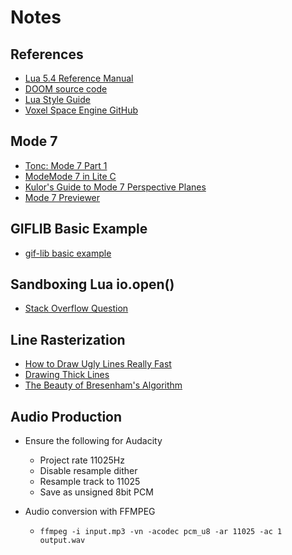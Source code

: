 # Notes

## References
- [Lua 5.4 Reference Manual](https://www.lua.org/manual/5.4/manual.html)
- [DOOM source code](https://github.com/id-Software/DOOM)
- [Lua Style Guide](https://github.com/luarocks/lua-style-guide)
- [Voxel Space Engine GitHub](https://github.com/s-macke/VoxelSpace)

## Mode 7
- [Tonc: Mode 7 Part 1](http://www.coranac.com/tonc/text/mode7.htm)
- [ModeMode 7 in Lite C](https://fenixfox-studios.com/content/mode_7/)
- [Kulor's Guide to Mode 7 Perspective Planes](https://forums.nesdev.org/viewtopic.php?t=24053)
- [Mode 7 Previewer](https://novasquirrel.github.io/Mode7Preview/)

## GIFLIB Basic Example
- [gif-lib basic example](https://gist.github.com/suzumura-ss/a5e922994513e44226d33c3a0c2c60d1)

## Sandboxing Lua io.open()
- [Stack Overflow Question](https://stackoverflow.com/questions/20715652/how-to-wrap-the-io-functions-in-lua-to-prevent-the-user-from-leaving-x-directory)

## Line Rasterization
- [How to Draw Ugly Lines Really Fast](https://cohost.org/tomforsyth/post/648716-how-to-draw-ugly-lin)
- [Drawing Thick Lines](http://kt8216.unixcab.org/murphy/index.html)
- [The Beauty of Bresenham's Algorithm](https://zingl.github.io/bresenham.html)

## Audio Production
- Ensure the following for Audacity
  - Project rate 11025Hz
  - Disable resample dither
  - Resample track to 11025
  - Save as unsigned 8bit PCM

- Audio conversion with FFMPEG
  - `ffmpeg -i input.mp3 -vn -acodec pcm_u8 -ar 11025 -ac 1 output.wav`
